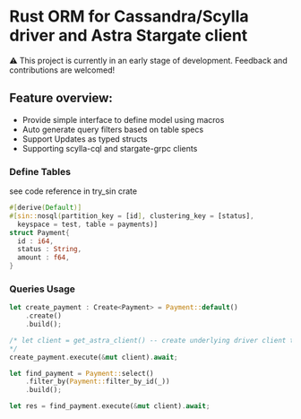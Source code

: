 # Rust ORM for Cassandra/Scylla driver and Astra Stargate client

⚠️ This project is currently in an early stage of development. Feedback and contributions are
welcomed!

## Feature overview:
- Provide simple interface to define model using macros
- Auto generate query filters based on table specs
- Support Updates as typed structs
- Supporting scylla-cql and stargate-grpc clients

### Define Tables
see code reference in try_sin crate
  ```rust
#[derive(Default)]
#[sin::nosql(partition_key = [id], clustering_key = [status],
    keyspace = test, table = payments)]
struct Payment{
    id : i64,
    status : String,
    amount : f64,
}
  ```

### Queries Usage
```rust
let create_payment : Create<Payment> = Payment::default()
    .create()
    .build();

/* let client = get_astra_client() -- create underlying driver client that you use for scylla/cassandra. check traits/clients to see supported drivers
*/
create_payment.execute(&mut client).await;

let find_payment = Payment::select()
    .filter_by(Payment::filter_by_id(_))
    .build();

let res = find_payment.execute(&mut client).await;
```
